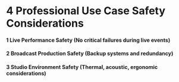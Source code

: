 # 4 Professional Use Case Safety Considerations


#### 1 Live Performance Safety (No critical failures during live events)


#### 2 Broadcast Production Safety (Backup systems and redundancy)


#### 3 Studio Environment Safety (Thermal, acoustic, ergonomic considerations)


